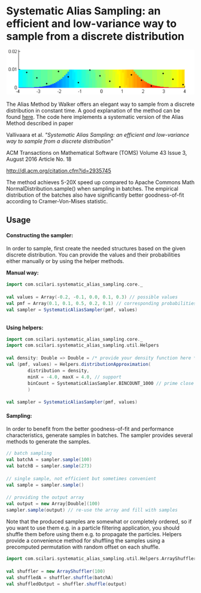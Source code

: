 # Systematic Alias Sampling: an efficient and low-variance way to sample from a discrete distribution

![Alt text](./sas.png?raw=true "Illustration of Systematic Alias Sampling")


The Alias Method by Walker offers an elegant way to sample from a discrete distribution in constant time.
A good explanation of the method can be found [here](http://www.keithschwarz.com/darts-dice-coins/). 
The code here implements a systematic version of the Alias Method described in paper 

Vallivaara et al. 
*"Systematic Alias Sampling: an efficient and low-variance way to sample from a discrete distribution"*

ACM Transactions on Mathematical Software (TOMS)
Volume 43 Issue 3, August 2016
Article No. 18

http://dl.acm.org/citation.cfm?id=2935745

The method achieves 5-20X speed up compared to Apache Commons Math NormalDistribution.sample() when sampling in batches. 
The empirical distribution of the batches also have significantly better goodness-of-fit according to Cramer-Von-Mises statistic.

## Usage
#### Constructing the sampler:
In order to sample, first create the needed structures based on the given discrete distribution. 
You can provide the values and their probabilities either manually or by using the helper methods.

**Manual way:**
``` scala
import com.scilari.systematic_alias_sampling.core._

val values = Array(-0.2, -0.1, 0.0, 0.1, 0.3) // possible values
val pmf = Array(0.1, 0.1, 0.5, 0.2, 0.1) // corresponding probabilities
val sampler = SystematicAliasSampler(pmf, values)
         
```

**Using helpers:**
``` scala
import com.scilari.systematic_alias_sampling.core._
import com.scilari.systematic_alias_sampling.util.Helpers

val density: Double => Double = /* provide your density function here */
val (pmf, values) = Helpers.distributionApproximation(
        distribution = density, 
        minX = -4.0, maxX = 4.0, // support
        binCount = SystematicAliasSampler.BINCOUNT_1000 // prime close to 1000
        )

val sampler = SystematicAliasSampler(pmf, values)
```

#### Sampling:
In order to benefit from the better goodness-of-fit and performance characteristics, generate samples in batches.
The sampler provides several methods to generate the samples. 

``` scala
// batch sampling
val batchA = sampler.sample(100)
val batchB = sampler.sample(273)

// single sample, not efficient but sometimes convenient
val sample = sampler.sample()

// providing the output array
val output = new Array[Double](100)
sampler.sample(output) // re-use the array and fill with samples 
   ```
Note that the produced samples are somewhat or completely ordered, so if you want to use them e.g. in a particle
filtering application, you should shuffle them before using them e.g. to propagate the particles. Helpers provide
a convenience method for shuffling the samples using a precomputed permutation with random offset on each shuffle.
 
 ``` scala
 import com.scilari.systematic_alias_sampling.util.Helpers.ArrayShuffler
 
 val shuffler = new ArrayShuffler(100)
 val shuffledA = shuffler.shuffle(batchA)
 val shuffledOutput = shuffler.shuffle(output) 
 
 ```